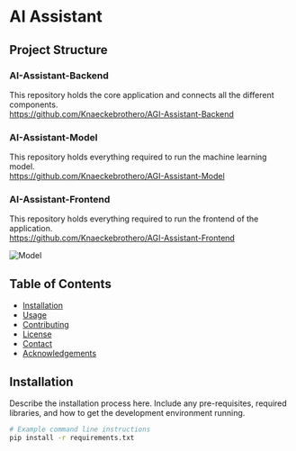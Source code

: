 # AI Assistant

## Project Structure
### AI-Assistant-Backend
This repository holds the core application and connects all the different components.<br>
https://github.com/Knaeckebrothero/AGI-Assistant-Backend <br>
### AI-Assistant-Model
This repository holds everything required to run the machine learning model.<br>
https://github.com/Knaeckebrothero/AGI-Assistant-Model <br>
### AI-Assistant-Frontend
This repository holds everything required to run the frontend of the application.<br>
https://github.com/Knaeckebrothero/AGI-Assistant-Frontend <br>

![Model](https://github.com/Knaeckebrothero/AGI-Assistant-Model/assets/104355357/a992fecd-8d4d-4e96-90a2-9ae59f6269ef)

## Table of Contents

- [Installation](#installation)
- [Usage](#usage)
- [Contributing](#contributing)
- [License](#license)
- [Contact](#contact)
- [Acknowledgements](#acknowledgements)

## Installation

Describe the installation process here. Include any pre-requisites, required libraries, and how to get the development environment running.

```bash
# Example command line instructions
pip install -r requirements.txt
